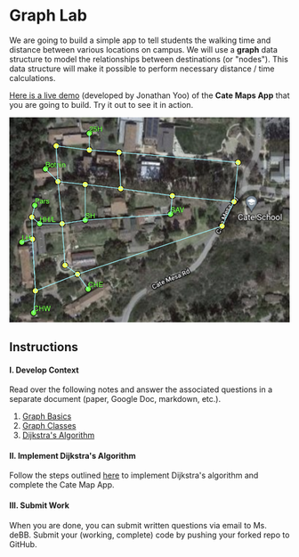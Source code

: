 # Graph Lab

We are going to build a simple app to tell students the walking time and distance between various locations on campus. We will use a **graph** data structure to model the relationships between destinations (or "nodes"). This data structure will make it possible to perform necessary distance / time calculations.

[Here is a live demo](https://cateschool.github.io/Demo-Cate-Maps-Graph-App/) (developed by Jonathan Yoo) of the **Cate Maps App** that you are going to build. Try it out to see it in action.

![map](Notes/assets/map.png)
## Instructions

#### I. Develop Context 
Read over the following notes and answer the associated questions in a separate document (paper, Google Doc, markdown, etc.). 

   1. [Graph Basics](Notes/1-GraphBasics.md)
   2. [Graph Classes](Notes/2-Classes.md) 
   3. [Dijkstra's Algorithm](Notes/3-Dijkstras.md)

#### II. Implement Dijkstra's Algorithm 
Follow the steps outlined [here](Notes/4-Implementation.md) to implement Dijkstra's algorithm and complete the Cate Map App.
#### III. Submit Work
When you are done, you can submit written questions via email to Ms. deBB. Submit your (working, complete) code by pushing your forked repo to GitHub.

